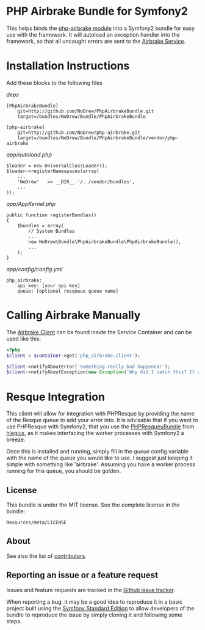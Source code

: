 PHP Airbrake Bundle for Symfony2
================================

This helps binds the [php-airbrake module](https://github.com/nodrew/php-airbrake) into a Symfony2 bundle for easy use with the framework. It will autoload an exception handler into the framework, so that all uncaught errors are sent to the [Airbrake Service](http://airbrake.io).

Installation Instructions
=========================

Add these blocks to the following files

*deps*

```
[PhpAirbrakeBundle]
    git=http://github.com/NoDrew/PhpAirbrakeBundle.git
    target=/bundles/NoDrew/Bundle/PhpAirbrakeBundle
    
[php-airbrake]
    git=http://github.com/NoDrew/php-airbrake.git
    target=/bundles/NoDrew/Bundle/PhpAirbrakeBundle/vendor/php-airbrake
```

*app/autoload.php*

```
$loader = new UniversalClassLoader();
$loader->registerNamespaces(array(
    ...
    'NoDrew'   => __DIR__.'/../vendor/bundles',
    ...
));
```

*app/AppKernel.php*

```
public function registerBundles()
{
    $bundles = array(
        // System Bundles
        ...
        new NoDrew\Bundle\PhpAirbrakeBundle\PhpAirbrakeBundle(),
        ...
    );
}
```

*app/config/config.yml*

```
php_airbrake:
    api_key: [your api key]
    queue: [optional resqueue queue name]
```

Calling Airbrake Manually
=========================

The [Airbrake Client](https://github.com/nodrew/php-airbrake) can be found inside the Service Container and can be used like this:

```php
<?php
$client = $container->get('php_airbrake.client');

$client->notifyAboutError('Something really bad happened!');
$client->notifyAboutException(new Exception('Why did I catch this? It would have been caught on its own!?!'));
```

Resque Integration
==================

This client will allow for integration with PHPResque by providing the name of the Resque queue to add your error into. It is advisable that if you want to use PHPResque with Symfony2, that you use the [PHPResqueuBundle](https://github.com/hlegius/PHPResqueBundle) from [hlegius](https://github.com/hlegius), as it makes interfacing the worker processes with Symfony2 a breeze.

Once this is installed and running, simply fill in the *queue* config variable with the name of the queue you would like to use. I suggest just keeping it simple with something like 'airbrake'. Assuming you have a worker process running for this queue, you should be golden.

License
-------

This bundle is under the MIT license. See the complete license in the bundle:

    Resources/meta/LICENSE

About
-----

See also the list of [contributors](https://github.com/NoDrew/PhpAirbrakeBundle/contributors).

Reporting an issue or a feature request
---------------------------------------

Issues and feature requests are tracked in the [Github issue tracker](https://github.com/AbstractCodification/PhpAirbrakeBundle/issues).

When reporting a bug, it may be a good idea to reproduce it in a basic project
built using the [Symfony Standard Edition](https://github.com/symfony/symfony-standard)
to allow developers of the bundle to reproduce the issue by simply cloning it
and following some steps.
